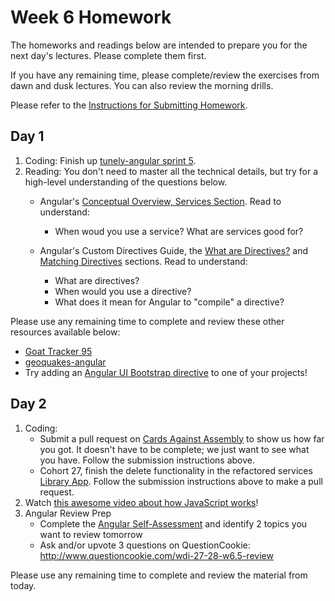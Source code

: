# Week 6 Homework

The homeworks and readings below are intended to prepare you for the next day's lectures. Please complete them first.

If you have any remaining time, please complete/review the exercises from dawn and dusk lectures. You can also review the morning drills.

Please refer to the [Instructions for Submitting Homework](/how-to/homework-submission.md).


## Day 1

1. Coding: Finish up [tunely-angular sprint 5](https://github.com/SF-WDI-LABS/tunely-angular/blob/master/docs/sprint5.md). 
1. Reading: You don't need to master all the technical details, but try for a high-level understanding of the questions below.
      * Angular's [Conceptual Overview, Services Section](https://code.angularjs.org/1.5.1/docs/guide/concepts#view-independent-business-logic-services). Read to understand:
         * When woud you use a service? What are services good for?
         
      * Angular's Custom Directives Guide, the [What are Directives?](https://code.angularjs.org/1.4.10/docs/guide/directive#what-are-directives-) and [Matching Directives](https://code.angularjs.org/1.4.10/docs/guide/directive#matching-directives) sections. Read to understand:
         * What are directives?
         * When would you use a directive?
         * What does it mean for Angular to "compile" a directive?

Please use any remaining time to complete and review these other resources available below:

* [Goat Tracker 95](https://github.com/sf-wdi-27-28/goat_tracker_95)
* [geoquakes-angular](https://github.com/SF-WDI-LABS/geoquakes-angular.git)
* Try adding an [Angular UI Bootstrap directive](https://angular-ui.github.io/bootstrap/) to one of your projects!



## Day 2

1. Coding:
    - Submit a pull request on [Cards Against Assembly](https://github.com/SF-WDI-LABS/angular-custom-directives/tree/master) to show us how far you got. It doesn't have to be complete; we just want to see what you have.  Follow the submission instructions above.
    - Cohort 27, finish the delete functionality in the refactored services [Library App](https://github.com/SF-WDI-LABS/angular_books_api_with_services). Follow the submission instructions above to make a pull request. 
1. Watch [this awesome video about how JavaScript works](https://www.youtube.com/watch?v=8aGhZQkoFbQ)!
1. Angular Review Prep
    - Complete the [Angular Self-Assessment](https://docs.google.com/forms/u/0/d/1iSkktIKSi20hcAmBQ3a5jtMe1W8OcjHKMnNQimQ6cG4/viewform) and identify 2 topics you want to review tomorrow
    - Ask and/or upvote 3 questions on QuestionCookie: http://www.questioncookie.com/wdi-27-28-w6.5-review

Please use any remaining time to complete and review the material from today.



<!-- 
## Day 3

1. Reading
2. Bonus/Stretch

Please use any remaining time to complete and review the exercises from dawn & dusk. 
-->

<!-- 
## Day 4

1. Reading
2. Friday Review Prep
    - Complete the [Week 1 Self-Assessment](#PENDING) and identify 2 topics you want to review tomorrow
    - Ask and/or upvote 3 questions on QuestionCookie: http://www.questioncookie.com/wdi-27-28-w6-review

Please use any remaining time to complete and review the exercises from dawn & dusk. 
-->

<!-- 
## Day 5 - Weekend Homework

1. Reading
2. Weekend Lab

Please use any remaining time to review exercises/drills from the week! And don't forget to sleep!
-->
